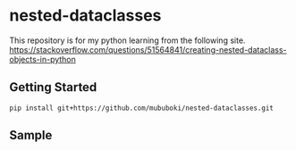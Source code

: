 # nested-dataclasses

This repository is for my python learning from the following site.
https://stackoverflow.com/questions/51564841/creating-nested-dataclass-objects-in-python

## Getting Started

```shell
pip install git+https://github.com/mububoki/nested-dataclasses.git
```

## Sample


